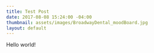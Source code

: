 ```yaml
---
title: Test Post
date: 2017-08-08 15:24:00 -04:00
thumbnail: assets/images/BroadwayDental_moodBoard.jpg
layout: default
---
```


Hello world!